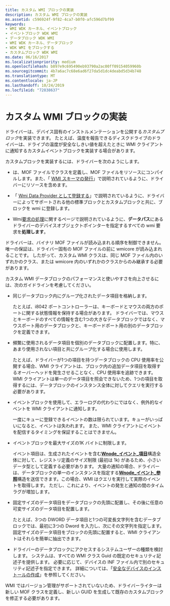 ```yaml
---
title: カスタム WMI ブロックの実装
description: カスタム WMI ブロックの実装
ms.assetid: c596924f-9f82-4ca7-b0f0-afc596d7bf99
keywords:
- WMI WDK カーネル、イベントブロック
- イベントブロック WDK WMI
- データブロック WDK WMI
- WMI WDK カーネル、データブロック
- WDK WMI をブロックする
- カスタムブロック WDK WMI
ms.date: 06/16/2017
ms.localizationpriority: medium
ms.openlocfilehash: b897e9c695490eb93790a2ac00ff09154059960b
ms.sourcegitcommit: 4b7a6ac7c68e6ad6f27da5d1dc4deabd5d34b748
ms.translationtype: MT
ms.contentlocale: ja-JP
ms.lasthandoff: 10/24/2019
ms.locfileid: "72838637"
---
```

# <a name="implementing-custom-wmi-blocks"></a>カスタム WMI ブロックの実装





ドライバーは、デバイス固有のインストルメンテーションを公開する*カスタムブロック*を実装できます。 たとえば、温度を報告できるディスクドライブのドライバーは、ドライブの温度が安全なしきい値を超えたときに WMI クライアントに通知するカスタムイベントブロックを実装する場合があります。

カスタムブロックを実装するには、ドライバーを次のようにします。

-   は、MOF ファイルでクラスを定義し、MOF ファイルをリソースにコンパイルします。また、「 [WMI スキーマの発行](publishing-a-wmi-schema.md)」で説明されているように、ドライバーにリソースを含めます。

-   「 [Wmi Data Provider として登録する](registering-as-a-wmi-data-provider.md)」で説明されているように、ドライバーによってサポートされる他の標準ブロックとカスタムブロックと共に、ブロックを wmi に登録します。

-   Wmi[要求の処理](handling-wmi-requests.md)に関するページで説明されているように、**データパス**にあるドライバーのデバイスオブジェクトポインターを指定するすべての wmi 要求を**処理します**。

ドライバーは、バイナリ MOF ファイルが読み込まれる順序を制御できません。 唯一の保証は、ドライバー固有の MOF ファイルの前に wmicore が読み込まれることです。 したがって、カスタム WMI クラスは、同じ MOF ファイル内のいずれかのクラス、または wmicore 内のいずれかのクラスからのみ継承する必要があります。

カスタム WMI データブロックのパフォーマンスと使いやすさを向上させるには、次のガイドラインを考慮してください。

-   同じデータブロック内にグループ化されたデータ項目を格納します。

    たとえば、i8042 ポートコントローラーは、キーボードとマウスの両方のポートに関する状態情報を保持する場合があります。 ドライバーでは、マウスとキーボードのすべての情報を含む1つの大きなデータブロックではなく、マウスポート用のデータブロックと、キーボードポート用の別のデータブロックを定義できます。

-   頻繁に使用されるデータ項目を個別のデータブロックに配置します。特に、あまり使用されない項目と共にグループ化する場合に使用します。

    たとえば、ドライバーが1つの項目を持つデータブロックの CPU 使用率を公開する場合、WMI クライアントは、ブロック内の追加データ項目を取得するオーバーヘッドを発生させることなく、CPU 使用率を追跡できます。 WMI クライアントは単一のデータ項目を照会できないため、1つの項目を取得するには、データブロックのインスタンス全体に対してクエリを実行する必要があります。

-   イベントブロックを使用して、エラーログの代わりにではなく、例外的なイベントを WMI クライアントに通知します。

    一度にキューに登録できるイベントの数は限られています。キューがいっぱいになると、イベントは失われます。 また、WMI クライアントにイベントを配信するタイミングを保証することはできません。

-   イベントブロックを最大サイズの1K バイトに制限します。

    イベント項目は、生成されたイベントを含む[**Wnode\_イベント\_項目**](https://docs.microsoft.com/windows-hardware/drivers/ddi/wmistr/ns-wmistr-tagwnode_event_item)構造全体に対して、レジストリ定義のサイズ制限 (最初は 1k) があるため、小さいデータ型として定義する必要があります。 大量の通知の場合、ドライバーは、データブロックの単一のインスタンスを指定する[**Wnode\_イベント\_参照**](https://docs.microsoft.com/windows-hardware/drivers/ddi/wmistr/ns-wmistr-tagwnode_event_reference)構造を送信できます。この場合、WMI はクエリを実行して実際のイベントを取得します。 ただし、これにより、イベントの発生と通知の間のタイムラグが増加します。

-   固定サイズのデータ項目をデータブロックの先頭に配置し、その後に任意の可変サイズのデータ項目を配置します。

    たとえば、3つの DWORD データ項目と1つの可変長文字列を含むデータブロックでは、最初に3つの Dword を入力し、次にその文字列を指定します。 固定サイズのデータ項目をブロックの先頭に配置すると、WMI クライアントはそれらを簡単に抽出できます。

-   ドライバーのデータブロックにアクセスするシステムユーザーの種類を検討します。 システムは、すべての WMI クラス Guid の既定のセキュリティ記述子を提供します。 必要に応じて、デバイスの INF ファイル内で別のセキュリティ記述子を指定できます。 詳細については、「[安全なデバイスのインストールの作成](https://docs.microsoft.com/windows-hardware/drivers/install/creating-secure-device-installations)」を参照してください。

WMI ではバージョン管理がサポートされていないため、ドライバーライターは新しい MOF クラスを定義し、新しい GUID を生成して既存のカスタムブロックを修正する必要があります。

 

 




